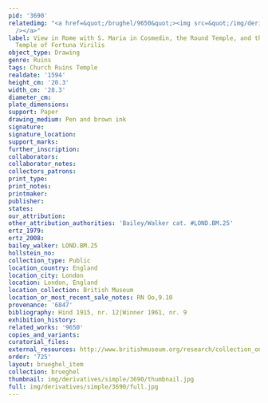 ```yaml
---
pid: '3690'
relatedimg: "<a href=&quot;/brughel/9650&quot;><img src=&quot;/img/derivatives/simple/9650/thumbnail.jpg&quot;
  /></a>"
label: View in Rome with S. Maria in Cosmedin, the Round Temple, and the So-Called
  Temple of Fortuna Virilis
object_type: Drawing
genre: Ruins
tags: Church Ruins Temple
realdate: '1594'
height_cm: '20.3'
width_cm: '28.3'
diameter_cm: 
plate_dimensions: 
support: Paper
drawing_medium: Pen and brown ink
signature: 
signature_location: 
support_marks: 
further_inscription: 
collaborators: 
collaborator_notes: 
collectors_patrons: 
print_type: 
print_notes: 
printmaker: 
publisher: 
states: 
our_attribution: 
other_attribution_authorities: 'Bailey/Walker cat. #LOND.BM.25'
ertz_1979: 
ertz_2008: 
bailey_walker: LOND.BM.25
hollstein_no: 
collection_type: Public
location_country: England
location_city: London
location: London, England
location_collection: British Museum
location_or_most_recent_sale_notes: RN Oo,9.10
provenance: '6847'
bibliography: Hind 1915, nr. 12|Winner 1961, nr. 9
exhibition_history: 
related_works: '9650'
copies_and_variants: 
curatorial_files: 
external_resources: http://www.britishmuseum.org/research/collection_online/collection_object_details.aspx?objectId=712304&partId=1&searchText=Oo%2C9.10&page=1
order: '725'
layout: brueghel_item
collection: brueghel
thumbnail: img/derivatives/simple/3690/thumbnail.jpg
full: img/derivatives/simple/3690/full.jpg
---
```

